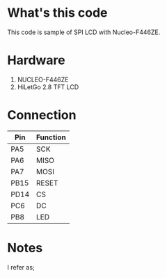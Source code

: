 # What's this code
This code is sample of SPI LCD with Nucleo-F446ZE.

# Hardware

1. NUCLEO-F446ZE
2. HiLetGo 2.8 TFT LCD

# Connection

|Pin|Function|
|---|---|
|PA5|SCK|
|PA6|MISO|
|PA7|MOSI|
|PB15|RESET|
|PD14|CS|
|PC6|DC|
|PB8|LED|

# Notes

I refer as;

